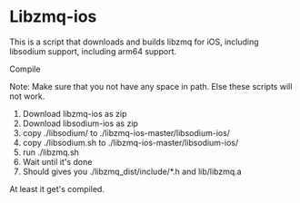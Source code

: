 # Libzmq-ios

This is a script that downloads and builds libzmq for iOS, including libsodium support, including arm64 support.

Compile

Note: Make sure that you not have any space in path. Else these scripts will not work.

1. Download libzmq-ios as zip
2. Download libsodium-ios as zip
3. copy ./libsodium/ to ./libzmq-ios-master/libsodium-ios/
4. copy ./libsodium.sh to ./libzmq-ios-master/libsodium-ios/
5. run ./libzmq.sh
6. Wait until it's done
7. Should gives you ./libzmq_dist/include/*.h and lib/libzmq.a

At least it get's compiled.
